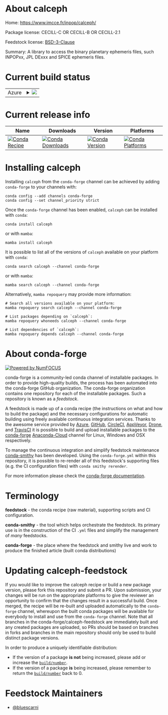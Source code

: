About calceph
=============

Home: https://www.imcce.fr/inpop/calceph/

Package license: CECILL-C OR CECILL-B OR CECILL-2.1

Feedstock license: [BSD-3-Clause](https://github.com/conda-forge/calceph-feedstock/blob/main/LICENSE.txt)

Summary: A library to access the binary planetary ephemeris files, such INPOPxx, JPL DExxx and SPICE ephemeris files.

Current build status
====================


<table>
    
  <tr>
    <td>Azure</td>
    <td>
      <details>
        <summary>
          <a href="https://dev.azure.com/conda-forge/feedstock-builds/_build/latest?definitionId=17006&branchName=main">
            <img src="https://dev.azure.com/conda-forge/feedstock-builds/_apis/build/status/calceph-feedstock?branchName=main">
          </a>
        </summary>
        <table>
          <thead><tr><th>Variant</th><th>Status</th></tr></thead>
          <tbody><tr>
              <td>linux_64</td>
              <td>
                <a href="https://dev.azure.com/conda-forge/feedstock-builds/_build/latest?definitionId=17006&branchName=main">
                  <img src="https://dev.azure.com/conda-forge/feedstock-builds/_apis/build/status/calceph-feedstock?branchName=main&jobName=linux&configuration=linux_64_" alt="variant">
                </a>
              </td>
            </tr><tr>
              <td>osx_64</td>
              <td>
                <a href="https://dev.azure.com/conda-forge/feedstock-builds/_build/latest?definitionId=17006&branchName=main">
                  <img src="https://dev.azure.com/conda-forge/feedstock-builds/_apis/build/status/calceph-feedstock?branchName=main&jobName=osx&configuration=osx_64_" alt="variant">
                </a>
              </td>
            </tr><tr>
              <td>win_64</td>
              <td>
                <a href="https://dev.azure.com/conda-forge/feedstock-builds/_build/latest?definitionId=17006&branchName=main">
                  <img src="https://dev.azure.com/conda-forge/feedstock-builds/_apis/build/status/calceph-feedstock?branchName=main&jobName=win&configuration=win_64_" alt="variant">
                </a>
              </td>
            </tr>
          </tbody>
        </table>
      </details>
    </td>
  </tr>
</table>

Current release info
====================

| Name | Downloads | Version | Platforms |
| --- | --- | --- | --- |
| [![Conda Recipe](https://img.shields.io/badge/recipe-calceph-green.svg)](https://anaconda.org/conda-forge/calceph) | [![Conda Downloads](https://img.shields.io/conda/dn/conda-forge/calceph.svg)](https://anaconda.org/conda-forge/calceph) | [![Conda Version](https://img.shields.io/conda/vn/conda-forge/calceph.svg)](https://anaconda.org/conda-forge/calceph) | [![Conda Platforms](https://img.shields.io/conda/pn/conda-forge/calceph.svg)](https://anaconda.org/conda-forge/calceph) |

Installing calceph
==================

Installing `calceph` from the `conda-forge` channel can be achieved by adding `conda-forge` to your channels with:

```
conda config --add channels conda-forge
conda config --set channel_priority strict
```

Once the `conda-forge` channel has been enabled, `calceph` can be installed with `conda`:

```
conda install calceph
```

or with `mamba`:

```
mamba install calceph
```

It is possible to list all of the versions of `calceph` available on your platform with `conda`:

```
conda search calceph --channel conda-forge
```

or with `mamba`:

```
mamba search calceph --channel conda-forge
```

Alternatively, `mamba repoquery` may provide more information:

```
# Search all versions available on your platform:
mamba repoquery search calceph --channel conda-forge

# List packages depending on `calceph`:
mamba repoquery whoneeds calceph --channel conda-forge

# List dependencies of `calceph`:
mamba repoquery depends calceph --channel conda-forge
```


About conda-forge
=================

[![Powered by
NumFOCUS](https://img.shields.io/badge/powered%20by-NumFOCUS-orange.svg?style=flat&colorA=E1523D&colorB=007D8A)](https://numfocus.org)

conda-forge is a community-led conda channel of installable packages.
In order to provide high-quality builds, the process has been automated into the
conda-forge GitHub organization. The conda-forge organization contains one repository
for each of the installable packages. Such a repository is known as a *feedstock*.

A feedstock is made up of a conda recipe (the instructions on what and how to build
the package) and the necessary configurations for automatic building using freely
available continuous integration services. Thanks to the awesome service provided by
[Azure](https://azure.microsoft.com/en-us/services/devops/), [GitHub](https://github.com/),
[CircleCI](https://circleci.com/), [AppVeyor](https://www.appveyor.com/),
[Drone](https://cloud.drone.io/welcome), and [TravisCI](https://travis-ci.com/)
it is possible to build and upload installable packages to the
[conda-forge](https://anaconda.org/conda-forge) [Anaconda-Cloud](https://anaconda.org/)
channel for Linux, Windows and OSX respectively.

To manage the continuous integration and simplify feedstock maintenance
[conda-smithy](https://github.com/conda-forge/conda-smithy) has been developed.
Using the ``conda-forge.yml`` within this repository, it is possible to re-render all of
this feedstock's supporting files (e.g. the CI configuration files) with ``conda smithy rerender``.

For more information please check the [conda-forge documentation](https://conda-forge.org/docs/).

Terminology
===========

**feedstock** - the conda recipe (raw material), supporting scripts and CI configuration.

**conda-smithy** - the tool which helps orchestrate the feedstock.
                   Its primary use is in the construction of the CI ``.yml`` files
                   and simplify the management of *many* feedstocks.

**conda-forge** - the place where the feedstock and smithy live and work to
                  produce the finished article (built conda distributions)


Updating calceph-feedstock
==========================

If you would like to improve the calceph recipe or build a new
package version, please fork this repository and submit a PR. Upon submission,
your changes will be run on the appropriate platforms to give the reviewer an
opportunity to confirm that the changes result in a successful build. Once
merged, the recipe will be re-built and uploaded automatically to the
`conda-forge` channel, whereupon the built conda packages will be available for
everybody to install and use from the `conda-forge` channel.
Note that all branches in the conda-forge/calceph-feedstock are
immediately built and any created packages are uploaded, so PRs should be based
on branches in forks and branches in the main repository should only be used to
build distinct package versions.

In order to produce a uniquely identifiable distribution:
 * If the version of a package **is not** being increased, please add or increase
   the [``build/number``](https://docs.conda.io/projects/conda-build/en/latest/resources/define-metadata.html#build-number-and-string).
 * If the version of a package **is** being increased, please remember to return
   the [``build/number``](https://docs.conda.io/projects/conda-build/en/latest/resources/define-metadata.html#build-number-and-string)
   back to 0.

Feedstock Maintainers
=====================

* [@bluescarni](https://github.com/bluescarni/)

